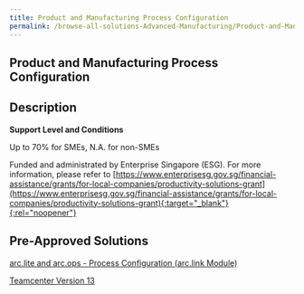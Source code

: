 ```yaml
---
title: Product and Manufacturing Process Configuration
permalink: /browse-all-solutions-Advanced-Manufacturing/Product-and-Manufacturing-Process-Configuration
---
```


## Product and Manufacturing Process Configuration
## Description

**Support Level and Conditions**

Up to 70% for SMEs, N.A. for non-SMEs

Funded and administrated by Enterprise Singapore (ESG). For more information, please refer to
[https://www.enterprisesg.gov.sg/financial-assistance/grants/for-local-companies/productivity-solutions-grant](https://www.enterprisesg.gov.sg/financial-assistance/grants/for-local-companies/productivity-solutions-grant){:target="_blank"}{:rel="noopener"}

## Pre-Approved Solutions

<a href='/productivity-solutions-grant/solutionrepo/solution1898' target='_blank'>arc.lite and arc.ops - Process Configuration (arc.link Module)</a><br>

<a href='/productivity-solutions-grant/solutionrepo/solution2700' target='_blank'>Teamcenter Version 13</a><br>

